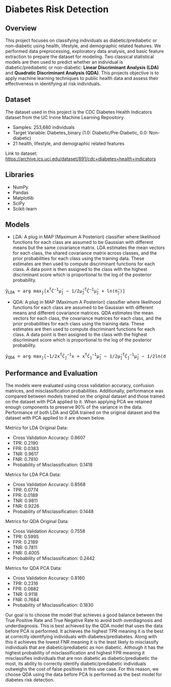 # Diabetes Risk Detection

## Overview 
This project focuses on classifying individuals as diabetic/prediabetic or non-diabetic using health, lifestyle, and demographic related features. We performed data preprocessing, exploratory data analysis, and basic feature extraction to prepare the dataset for modeling. Two classical statistical models are then used to predict whether an individual is diabetic/prediabetic or non-diabetic: **Linear Discriminant Analysis (LDA)** and **Quadratic Discriminant Analysis (QDA)**. This projects objective is to apply machine learning techniques to public health data and assess their effectiveness in identifying at risk individuals.

## Dataset 
The dataset used in this project is the CDC Diabetes Health Indicators dataset from the UC Irvine Machine Learning Repository. 
- Samples: 253,680 individuals
- Target Variable: Diabetes_binary (1.0: Diabetic/Pre-Diabetic, 0.0: Non-diabetic)
- 21 health, lifestyle, and demographic related features

Link to dataset: https://archive.ics.uci.edu/dataset/891/cdc+diabetes+health+indicators

## Libraries 
- NumPy
- Pandas
- Matplotlib
- SciPy
- Scikit-learn

## Models 
- LDA: A plug in MAP (Maximum A Posteriori) classifier where likelihood functions for each class are assumed to be Gaussian with different means but the same covariance matrix. LDA estimates the mean vectors for each class, the shared covariance matrix across classes, and the prior probabilities for each class using the training data. These estimates are then used to compute discriminant functions for each class. A data point is then assigned to the class with the highest discriminant score which is proportional to the log of the posterior probability.  

<pre>
ŷ<sub>LDA</sub> = arg max<sub>j</sub>[x<sup>T</sup>Ĉ<sup>−1</sup>μ̂<sub>j</sub> − 1/2μ̂<sub>j</sub><sup>T</sup>Ĉ<sup>−1</sup>μ̂<sub>j</sub> + ln(π̂<sub>j</sub>)]
</pre>

- QDA: A plug in MAP (Maximum A Posteriori) classifier where likelihood functions for each class are assumed to be Gaussian with different means and different covariance matrices. QDA estimates the mean vectors for each class, the covariance matrices for each class, and the prior probabilities for each class using the training data. These estimates are then used to compute discriminant functions for each class. A data point is then assigned to the class with the highest discriminant score which is proportional to the log of the posterior probability.  

<pre>
ŷ<sub>QDA</sub> = arg max<sub>j</sub>[−1/2x<sup>T</sup>Ĉ<sub>j</sub><sup>−1</sup>x + x<sup>T</sup>Ĉ<sub>j</sub><sup>−1</sup>μ̂<sub>j</sub> − 1/2μ̂<sub>j</sub><sup>T</sup>Ĉ<sub>j</sub><sup>−1</sup>μ̂<sub>j</sub> − 1/2ln(det(Ĉ<sub>j</sub>)) + ln(π̂<sub>j</sub>)]
</pre>

## Performance and Evaluation 
The models were evaluated using cross validation accuracy, confusion matrices, and misclassification probabilities. Additionally, performance was compared between models trained on the original dataset and those trained on the dataset with PCA applied to it. When applying PCA we retained enough components to preserve 90% of the variance in the data. Performance of both LDA and QDA trained on the original dataset and the dataset with PCA applied to it are shown below. 

Metrics for LDA Original Data:
- Cross Validation Accuracy: 0.8607
- TPR: 0.2190
- FPR: 0.0383
- TNR: 0.9617
- FNR: 0.7810
- Probability of Misclassification: 0.1418

Metrics for LDA PCA Data:
- Cross Validation Accuracy: 0.8568
- TPR: 0.0774
- FPR: 0.0189
- TNR: 0.9811
- FNR: 0.9226
- Probability of Misclassification: 0.1448

Metrics for QDA Original Data:
- Cross Validation Accuracy: 0.7558
- TPR: 0.5995
- FPR: 0.2189
- TNR: 0.7811
- FNR: 0.4005
- Probability of Misclassification: 0.2442

Metrics for QDA PCA Data:
- Cross Validation Accuracy: 0.8160
- TPR: 0.2316
- FPR: 0.0882
- TNR: 0.9118
- FNR: 0.7684
- Probability of Misclassification: 0.1830

Our goal is to choose the model that achieves a good balance between the True Positive Rate and True Negative Rate to avoid both overdiagnosis and underdiagnosis. This is best achieved by the QDA model that uses the data before PCA is performed. It achieves the highest TPR meaning it is the best at correctly identifying individuals with diabetes/prediabetes. Along with this it achieves the lowest FNR meaning it is the least likely to misclassify individuals that are diabetic/prediabetic as non diabetic. Although it has the highest probability of misclassification and highest FPR meaning it misclassifies individuals that are non diabetic as diabetic/prediabetic the most, its ability to correctly identify diabetic/prediabetic individuals outweighs the cost of false positives in this use case. For this reason, we choose QDA using the data before PCA is performed as the best model for diabetes risk detection.
